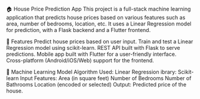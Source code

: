 🏠 House Price Prediction App
This project is a full-stack machine learning application that predicts house prices based on various features such as area, number of bedrooms, location, etc.
It uses a Linear Regression model for prediction, with a Flask backend and a Flutter frontend.

📌 Features
Predict house prices based on user input.
Train and test a Linear Regression model using scikit-learn.
REST API built with Flask to serve predictions.
Mobile app built with Flutter for a user-friendly interface.
Cross-platform (Android/iOS/Web) support for the frontend.

🧠 Machine Learning Model
Algorithm Used: Linear Regression
ibrary: Scikit-learn
Input Features:
Area (in square feet)
Number of Bedrooms
Number of Bathrooms
Location (encoded or selected)
Output: Predicted price of the house.

